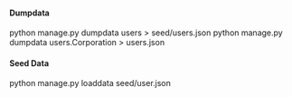#### Dumpdata
python manage.py dumpdata users > seed/users.json
python manage.py dumpdata users.Corporation > users.json

#### Seed Data
python manage.py loaddata seed/user.json